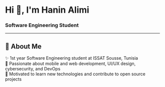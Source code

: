 # Hi 👋, I'm Hanin Alimi

### Software Engineering Student

---

## 💫 About Me
✨ 1st year Software Engineering student at ISSAT Sousse, Tunisia  
📱 Passionate about mobile and web development, UI/UX design, cybersecurity, and DevOps  
🚀 Motivated to learn new technologies and contribute to open source projects  
